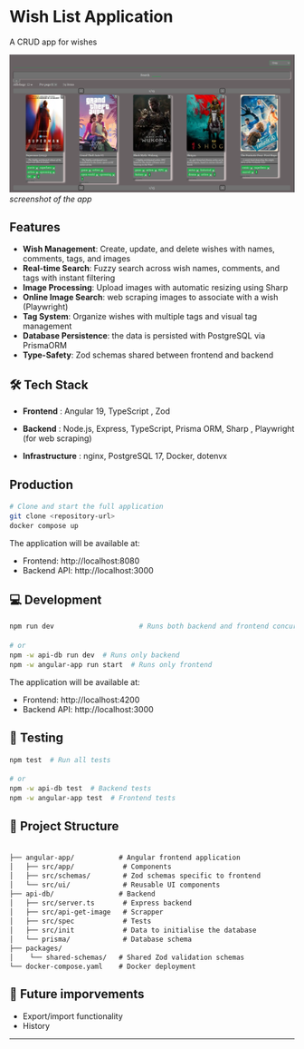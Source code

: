 # Wish List Application


A CRUD app for wishes

![App screenshot](app-screenshot.png)
*screenshot of the app*

## Features

- **Wish Management**: Create, update, and delete wishes with names, comments, tags, and images
- **Real-time Search**: Fuzzy search across wish names, comments, and tags with instant filtering
- **Image Processing**: Upload images with automatic resizing using Sharp
- **Online Image Search**: web scraping images to associate with a wish (Playwright)
- **Tag System**: Organize wishes with multiple tags and visual tag management
- **Database Persistence**: the data is persisted with PostgreSQL via PrismaORM
- **Type-Safety**: Zod schemas shared between frontend and backend

## 🛠 Tech Stack

* **Frontend** : Angular 19,  TypeScript , Zod

* **Backend** : Node.js, Express, TypeScript, Prisma ORM, Sharp , Playwright (for web scraping)

* **Infrastructure** : nginx, PostgreSQL 17, Docker, dotenvx

## Production
```bash
# Clone and start the full application
git clone <repository-url>
docker compose up
```

The application will be available at:
- Frontend: http://localhost:8080
- Backend API: http://localhost:3000


## 💻 Development

```bash
npm run dev                     # Runs both backend and frontend concurrently

# or
npm -w api-db run dev  # Runs only backend
npm -w angular-app run start  # Runs only frontend
```

The application will be available at:
- Frontend: http://localhost:4200
- Backend API: http://localhost:3000


## 🧪 Testing

```bash
npm test  # Run all tests         

# or
npm -w api-db test  # Backend tests
npm -w angular-app test  # Frontend tests
```

## 📁 Project Structure

```

├── angular-app/           # Angular frontend application
│   ├── src/app/            # Components
│   ├── src/schemas/        # Zod schemas specific to frontend
│   └── src/ui/             # Reusable UI components
├── api-db/                # Backend
│   ├── src/server.ts       # Express backend 
│   ├── src/api-get-image   # Scrapper 
│   ├── src/spec            # Tests
│   ├── src/init            # Data to initialise the database 
│   └── prisma/             # Database schema              
├── packages/ 
│    └── shared-schemas/   # Shared Zod validation schemas
└── docker-compose.yaml    # Docker deployment

```

## 🎯 Future imporvements

- Export/import functionality
- History

---